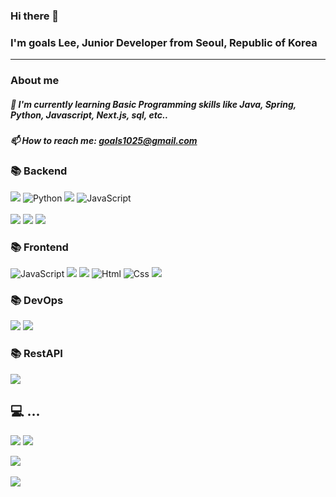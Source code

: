 ### Hi there 👋
### I'm goals Lee, Junior Developer from Seoul, Republic of Korea
___
### About me
##### 🌱 I'm currently learning Basic Programming skills like Java, Spring, Python, Javascript, Next.js, sql, etc..
##### 📫 How to reach me: goals1025@gmail.com

### 📚 Backend
<img src="https://img.shields.io/badge/JAVA-007396?style=for-the-badge&logo=JAVA&logoColor=white"> <img alt="Python" src ="https://img.shields.io/badge/Python-3776AB.svg?&style=for-the-badge&logo=Python&logoColor=white"/> <img src="https://img.shields.io/badge/django-092E20?style=for-the-badge&logo=django&logoColor=white"> <img alt="JavaScript" src ="https://img.shields.io/badge/JavaScriipt-F7DF1E.svg?&style=for-the-badge&logo=JavaScript&logoColor=black"/><br></br>
<img src="https://img.shields.io/badge/spring-6DB33F?style=for-the-badge&logo=spring&logoColor=white"> <img src="https://img.shields.io/badge/SpringBoot-6DB33F?style=for-the-badge&logo=springboot&logoColor=white"> <img src="https://img.shields.io/badge/Apache Maven-C71A36?style=for-the-badge&logo=Apache Maven&logoColor=white">

### 📚 Frontend
<img alt="JavaScript" src ="https://img.shields.io/badge/JavaScriipt-F7DF1E.svg?&style=for-the-badge&logo=JavaScript&logoColor=black"/> <img src="https://img.shields.io/badge/react-61DAFB?style=for-the-badge&logo=react&logoColor=black"> <img src="https://img.shields.io/badge/Next.js-000000?style=for-the-badge&logo=nextjs&logoColor=white"> <img alt="Html" src ="https://img.shields.io/badge/HTML5-E34F26.svg?&style=for-the-badge&logo=HTML5&logoColor=white"/> <img alt="Css" src ="https://img.shields.io/badge/CSS3-1572B6.svg?&style=for-the-badge&logo=CSS3&logoColor=white"/> <img src="https://img.shields.io/badge/tailwindcss-000000?style=for-the-badge&logo=TailWindCss&logoColor=white">

### 📚 DevOps
<img src="https://img.shields.io/badge/oracle-F80000?style=for-the-badge&logo=oracle&logoColor=white"> <img src="https://img.shields.io/badge/mysql-4479A1?style=for-the-badge&logo=mysql&logoColor=white">

### 📚 RestAPI
<img src="https://img.shields.io/badge/postman-FF6C37?style=for-the-badge&logo=Postman&logoColor=white">

## 💻 ...
<img src="https://img.shields.io/badge/git-F05032?style=for-the-badge&logo=git&logoColor=white"> <img src="https://img.shields.io/badge/github-181717?style=for-the-badge&logo=github&logoColor=white">

<img src="https://github-readme-stats.vercel.app/api/top-langs/?username=goalslee10&layout=compact"><br><br>
<img src="https://github-readme-stats.vercel.app/api?username=goalslee10&show_icons=true">

<!--
**goalslee10/goalslee10** is a ✨ _special_ ✨ repository because its `README.md` (this file) appears on your GitHub profile.

Here are some ideas to get you started:

- 🔭 I’m currently working on ...
- 🌱 I’m currently learning ...
- 👯 I’m looking to collaborate on ...
- 🤔 I’m looking for help with ...
- 💬 Ask me about ...
- 📫 How to reach me: ...
- 😄 Pronouns: ...
- ⚡ Fun fact: ...
-->
